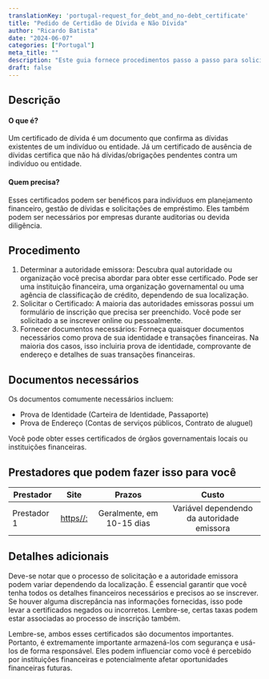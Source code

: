```yaml
---
translationKey: 'portugal-request_for_debt_and_no-debt_certificate'
title: "Pedido de Certidão de Dívida e Não Dívida"
author: "Ricardo Batista"
date: "2024-06-07"
categories: ["Portugal"]
meta_title: ""
description: "Este guia fornece procedimentos passo a passo para solicitar certidões de dívida e não dívida."
draft: false
---
```


## Descrição
#### O que é?
Um certificado de dívida é um documento que confirma as dívidas existentes de um indivíduo ou entidade. Já um certificado de ausência de dívidas certifica que não há dívidas/obrigações pendentes contra um indivíduo ou entidade.

#### Quem precisa?
Esses certificados podem ser benéficos para indivíduos em planejamento financeiro, gestão de dívidas e solicitações de empréstimo. Eles também podem ser necessários por empresas durante auditorias ou devida diligência.

## Procedimento
1. Determinar a autoridade emissora: Descubra qual autoridade ou organização você precisa abordar para obter esse certificado. Pode ser uma instituição financeira, uma organização governamental ou uma agência de classificação de crédito, dependendo de sua localização.
2. Solicitar o Certificado: A maioria das autoridades emissoras possui um formulário de inscrição que precisa ser preenchido. Você pode ser solicitado a se inscrever online ou pessoalmente.
3. Fornecer documentos necessários: Forneça quaisquer documentos necessários como prova de sua identidade e transações financeiras. Na maioria dos casos, isso incluiria prova de identidade, comprovante de endereço e detalhes de suas transações financeiras.

## Documentos necessários
Os documentos comumente necessários incluem:
- Prova de Identidade (Carteira de Identidade, Passaporte)
- Prova de Endereço (Contas de serviços públicos, Contrato de aluguel)

Você pode obter esses certificados de órgãos governamentais locais ou instituições financeiras.

## Prestadores que podem fazer isso para você

| Prestador        |     Site     |     Prazos    |       Custo      |
| --------------- | --------------- |  :-------------: | :-------------: |
| Prestador 1      |      [https//:](https://example.com)         |      Geralmente, em 10-15 dias      |        Variável dependendo da autoridade emissora       |

## Detalhes adicionais
Deve-se notar que o processo de solicitação e a autoridade emissora podem variar dependendo da localização. É essencial garantir que você tenha todos os detalhes financeiros necessários e precisos ao se inscrever. Se houver alguma discrepância nas informações fornecidas, isso pode levar a certificados negados ou incorretos. Lembre-se, certas taxas podem estar associadas ao processo de inscrição também.

Lembre-se, ambos esses certificados são documentos importantes. Portanto, é extremamente importante armazená-los com segurança e usá-los de forma responsável. Eles podem influenciar como você é percebido por instituições financeiras e potencialmente afetar oportunidades financeiras futuras.